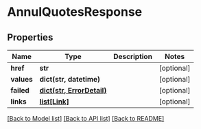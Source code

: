# AnnulQuotesResponse

## Properties
Name | Type | Description | Notes
------------ | ------------- | ------------- | -------------
**href** | **str** |  | [optional] 
**values** | **dict(str, datetime)** |  | [optional] 
**failed** | [**dict(str, ErrorDetail)**](ErrorDetail.md) |  | [optional] 
**links** | [**list[Link]**](Link.md) |  | [optional] 

[[Back to Model list]](../README.md#documentation-for-models) [[Back to API list]](../README.md#documentation-for-api-endpoints) [[Back to README]](../README.md)


